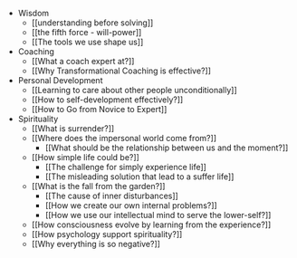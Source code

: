 - Wisdom
    - [[understanding before solving]]
    - [[the fifth force - will-power]]
    - [[The tools we use shape us]]
- Coaching
    - [[What a coach expert at?]]
    - [[Why Transformational Coaching is effective?]]
- Personal Development
    - [[Learning to care about other people unconditionally]]
    - [[How to self-development effectively?]]
    - [[How to Go from Novice to Expert]]
- Spirituality
    - [[What is surrender?]]
    - [[Where does the impersonal world come from?]]
        - [[What should be the relationship between us and the moment?]]
    - [[How simple life could be?]]
        - [[The challenge for simply experience life]]
        - [[The misleading solution that lead to a suffer life]]
    - [[What is the fall from the garden?]]
        - [[The cause of inner disturbances]]
        - [[How we create our own internal problems?]]
        - [[How we use our intellectual mind to serve the lower-self?]]
    - [[How consciousness evolve by learning from the experience?]]
    - [[How psychology support spirituality?]]
    - [[Why everything is so negative?]]
